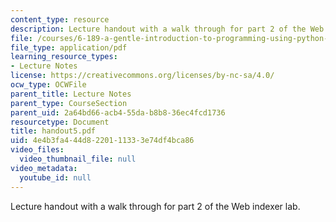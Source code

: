```yaml
---
content_type: resource
description: Lecture handout with a walk through for part 2 of the Web indexer lab.
file: /courses/6-189-a-gentle-introduction-to-programming-using-python-january-iap-2008/4e4b3fa444d8220111333e74df4bca86_handout5.pdf
file_type: application/pdf
learning_resource_types:
- Lecture Notes
license: https://creativecommons.org/licenses/by-nc-sa/4.0/
ocw_type: OCWFile
parent_title: Lecture Notes
parent_type: CourseSection
parent_uid: 2a64bd66-acb4-55da-b8b8-36ec4fcd1736
resourcetype: Document
title: handout5.pdf
uid: 4e4b3fa4-44d8-2201-1133-3e74df4bca86
video_files:
  video_thumbnail_file: null
video_metadata:
  youtube_id: null
---
```

Lecture handout with a walk through for part 2 of the Web indexer lab.